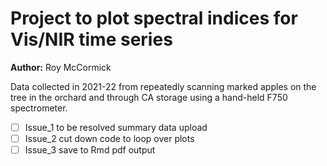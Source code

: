 # Project to plot spectral indices for Vis/NIR time series

**Author:** Roy McCormick

Data collected in 2021-22 from repeatedly scanning marked apples on the tree in the orchard and through CA storage using a hand-held F750 spectrometer.

- [ ] Issue_1 to be resolved summary data upload
- [ ] Issue_2 cut down code to loop over plots
- [ ] Issue_3 save to Rmd pdf output
